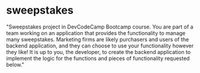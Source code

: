 # sweepstakes
"Sweepstakes  project in DevCodeCamp Bootcamp course. You are part of a team working on an application that provides the functionality to manage many sweepstakes. Marketing firms are likely purchasers and users of the backend application, and they can choose to use your functionality however they like! It is up to you, the developer, to create the backend application to implement the logic for the functions and pieces of functionality requested below."
